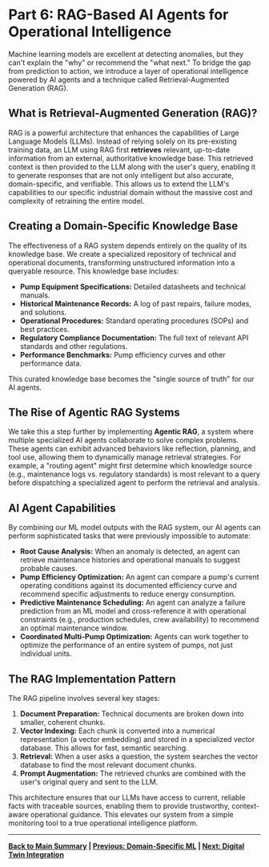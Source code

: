 # Part 6: RAG-Based AI Agents for Operational Intelligence

Machine learning models are excellent at detecting anomalies, but they can't explain the "why" or recommend the "what next." To bridge the gap from prediction to action, we introduce a layer of operational intelligence powered by AI agents and a technique called Retrieval-Augmented Generation (RAG).

## What is Retrieval-Augmented Generation (RAG)?

RAG is a powerful architecture that enhances the capabilities of Large Language Models (LLMs). Instead of relying solely on its pre-existing training data, an LLM using RAG first **retrieves** relevant, up-to-date information from an external, authoritative knowledge base. This retrieved context is then provided to the LLM along with the user's query, enabling it to generate responses that are not only intelligent but also accurate, domain-specific, and verifiable. This allows us to extend the LLM's capabilities to our specific industrial domain without the massive cost and complexity of retraining the entire model.

## Creating a Domain-Specific Knowledge Base

The effectiveness of a RAG system depends entirely on the quality of its knowledge base. We create a specialized repository of technical and operational documents, transforming unstructured information into a queryable resource. This knowledge base includes:

*   **Pump Equipment Specifications:** Detailed datasheets and technical manuals.
*   **Historical Maintenance Records:** A log of past repairs, failure modes, and solutions.
*   **Operational Procedures:** Standard operating procedures (SOPs) and best practices.
*   **Regulatory Compliance Documentation:** The full text of relevant API standards and other regulations.
*   **Performance Benchmarks:** Pump efficiency curves and other performance data.

This curated knowledge base becomes the "single source of truth" for our AI agents.

## The Rise of Agentic RAG Systems

We take this a step further by implementing **Agentic RAG**, a system where multiple specialized AI agents collaborate to solve complex problems. These agents can exhibit advanced behaviors like reflection, planning, and tool use, allowing them to dynamically manage retrieval strategies. For example, a "routing agent" might first determine which knowledge source (e.g., maintenance logs vs. regulatory standards) is most relevant to a query before dispatching a specialized agent to perform the retrieval and analysis.

## AI Agent Capabilities

By combining our ML model outputs with the RAG system, our AI agents can perform sophisticated tasks that were previously impossible to automate:

*   **Root Cause Analysis:** When an anomaly is detected, an agent can retrieve maintenance histories and operational manuals to suggest probable causes.
*   **Pump Efficiency Optimization:** An agent can compare a pump's current operating conditions against its documented efficiency curve and recommend specific adjustments to reduce energy consumption.
*   **Predictive Maintenance Scheduling:** An agent can analyze a failure prediction from an ML model and cross-reference it with operational constraints (e.g., production schedules, crew availability) to recommend an optimal maintenance window.
*   **Coordinated Multi-Pump Optimization:** Agents can work together to optimize the performance of an entire system of pumps, not just individual units.

## The RAG Implementation Pattern

The RAG pipeline involves several key stages:

1.  **Document Preparation:** Technical documents are broken down into smaller, coherent chunks.
2.  **Vector Indexing:** Each chunk is converted into a numerical representation (a vector embedding) and stored in a specialized vector database. This allows for fast, semantic searching.
3.  **Retrieval:** When a user asks a question, the system searches the vector database to find the most relevant document chunks.
4.  **Prompt Augmentation:** The retrieved chunks are combined with the user's original query and sent to the LLM.

This architecture ensures that our LLMs have access to current, reliable facts with traceable sources, enabling them to provide trustworthy, context-aware operational guidance. This elevates our system from a simple monitoring tool to a true operational intelligence platform.

---

**[Back to Main Summary](./00_main_summary.md) | [Previous: Domain-Specific ML](./05_domain_specific_ml.md) | [Next: Digital Twin Integration](./07_digital_twin_integration.md)**